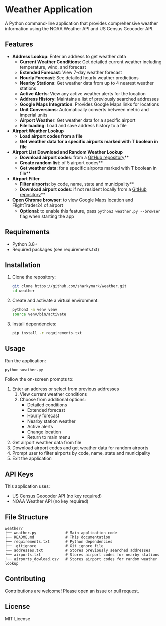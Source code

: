 # Weather Application

A Python command-line application that provides comprehensive weather information using the NOAA Weather API and US Census Geocoder API.

## Features

- **Address Lookup**: Enter an address to get weather data
   - **Current Weather Conditions**: Get detailed current weather including temperature, wind, and forecast
   - **Extended Forecast**: View 7-day weather forecast
   - **Hourly Forecast**: See detailed hourly weather predictions
   - **Nearby Stations**: Get weather data from up to 4 nearest weather stations
   - **Active Alerts**: View any active weather alerts for the location
   - **Address History**: Maintains a list of previously searched addresses
   - **Google Maps Integration**: Provides Google Maps links for locations
   - **Unit Conversions**: Automatically converts between metric and imperial units
   - **Airport Weather**: Get weather data for a specific airport
   - **File loading**: Load and save address history to a file
- **Airport Weather Lookup**
   - **Load airport codes from a file**
   - **Get weather data for a specific airports marked with T boolean in file** 
- **Airport List Download and Random Weather Lookup**
   - **Download airport codes**: from a [GitHub repository](https://davidmegginson.github.io/ourairports-data/airports.csv)**
   - **Create random list**: of 5 airport codes**
   - **Get weather data**: for a specific airports marked with T boolean in file**
- **Airport Filter**
   - **Filter airports**: by code, name, state and municipality**
   - **Download airport codes**: if not resident locally from a [GitHub repository](https://davidmegginson.github.io/ourairports-data/airports.csv)**
- **Open Chrome browser**: to view Google Maps location and FlightTrader24 of airport
   - **Optional**: to enable this feature, pass `python3 weather.py --browser` flag when starting the app

## Requirements

- Python 3.8+
- Required packages (see requirements.txt)

## Installation

1. Clone the repository:
   ```bash
   git clone https://github.com/sharkymark/weather.git
   cd weather
   ```

2. Create and activate a virtual environment:
   ```bash
   python3 -m venv venv
   source venv/bin/activate
   ```

3. Install dependencies:
   ```bash
   pip install -r requirements.txt
   ```

## Usage

Run the application:
```bash
python weather.py
```

Follow the on-screen prompts to:
1. Enter an address or select from previous addresses
   1. View current weather conditions
   2. Choose from additional options:
      - Detailed conditions
      - Extended forecast
      - Hourly forecast
      - Nearby station weather
      - Active alerts
      - Change location
      - Return to main menu
2. Get airport weather data from file
3. Download airport codes and get weather data for random airports
4. Prompt user to filter airports by code, name, state and municipality
5. Exit the application


## API Keys

This application uses:
- US Census Geocoder API (no key required)
- NOAA Weather API (no key required)

## File Structure

```
weather/
├── weather.py             # Main application code
├── README.md              # This documentation
├── requirements.txt       # Python dependencies
├── .gitignore             # Git ignore file
└── addresses.txt          # Stores previously searched addresses
└── airports.txt           # Stores airport codes for nearby stations
└── airports_dowload.csv   # Stores airport codes for random weather lookup
```

## Contributing

Contributions are welcome! Please open an issue or pull request.

## License

MIT License
